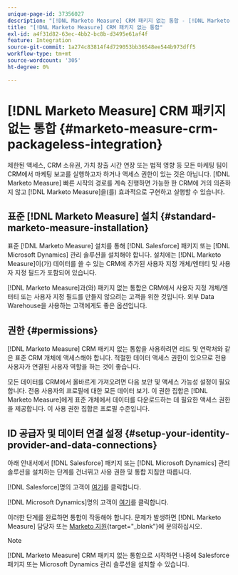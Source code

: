 ```yaml
---
unique-page-id: 37356027
description: "[!DNL Marketo Measure] CRM 패키지 없는 통합 - [!DNL Marketo Measure]"
title: "[!DNL Marketo Measure] CRM 패키지 없는 통합"
exl-id: a4f31d82-63ec-4bb2-bc8b-d3495e61af4f
feature: Integration
source-git-commit: 1a274c83814f4d729053bb36548ee544b973dff5
workflow-type: tm+mt
source-wordcount: '305'
ht-degree: 0%

---
```


# [!DNL Marketo Measure] CRM 패키지 없는 통합 {#marketo-measure-crm-packageless-integration}

제한된 액세스, CRM 소유권, 가치 창출 시간 연장 또는 법적 영향 등 모든 마케팅 팀이 CRM에서 마케팅 보고를 실행하고자 하거나 액세스 권한이 있는 것은 아닙니다. [!DNL Marketo Measure] 빠른 시작의 경로를 계속 진행하면 가능한 한 CRM에 거의 의존하지 않고 [!DNL Marketo Measure]을(를) 효과적으로 구현하고 실행할 수 있습니다.

## 표준 [!DNL Marketo Measure] 설치 {#standard-marketo-measure-installation}

표준 [!DNL Marketo Measure] 설치를 통해 [!DNL Salesforce] 패키지 또는 [!DNL Microsoft Dynamics] 관리 솔루션을 설치해야 합니다. 설치에는 [!DNL Marketo Measure]이(가) 데이터를 쓸 수 있는 CRM에 추가된 사용자 지정 개체/엔터티 및 사용자 지정 필드가 포함되어 있습니다.

[!DNL Marketo Measure]과(와) 패키지 없는 통합은 CRM에서 사용자 지정 개체/엔터티 또는 사용자 지정 필드를 만들지 않으려는 고객을 위한 것입니다. 외부 Data Warehouse을 사용하는 고객에게도 좋은 옵션입니다.

## 권한 {#permissions}

[!DNL Marketo Measure] CRM 패키지 없는 통합을 사용하려면 리드 및 연락처와 같은 표준 CRM 개체에 액세스해야 합니다. 적절한 데이터 액세스 권한이 있으므로 전용 사용자가 연결된 사용자 역할을 하는 것이 좋습니다.

모든 데이터를 CRM에서 올바르게 가져오려면 다음 보안 및 액세스 가능성 설정이 필요합니다. 전용 사용자의 프로필에 대한 모든 데이터 보기. 이 권한 집합은 [!DNL Marketo Measure]에게 표준 개체에서 데이터를 다운로드하는 데 필요한 액세스 권한을 제공합니다. 이 사용 권한 집합은 프로필 수준입니다.

## ID 공급자 및 데이터 연결 설정 {#setup-your-identity-provider-and-data-connections}

아래 안내서에서 [!DNL Salesforce] 패키지 또는 [!DNL Microsoft Dynamics] 관리 솔루션을 설치하는 단계를 건너뛰고 사용 권한 및 통합 지침만 따릅니다.

[!DNL Salesforce]명의 고객이 [여기](/help/configuration-and-setup/marketo-measure-and-salesforce/marketo-measure-salesforce-package-installation-and-set-up.md)를 클릭합니다.

[!DNL Microsoft Dynamics]명의 고객이 [여기](/help/marketo-measure-and-dynamics/getting-started-with-marketo-measure-and-dynamics/microsoft-dynamics-crm-installation-guide.md)를 클릭합니다.

이러한 단계를 완료하면 통합이 작동해야 합니다. 문제가 발생하면 [!DNL Marketo Measure] 담당자 또는 [Marketo 지원](https://nation.marketo.com/t5/support/ct-p/Support){target="_blank"}에 문의하십시오.

>[!NOTE]
>
>[!DNL Marketo Measure] CRM 패키지 없는 통합으로 시작하면 나중에 Salesforce 패키지 또는 Microsoft Dynamics 관리 솔루션을 설치할 수 있습니다.
